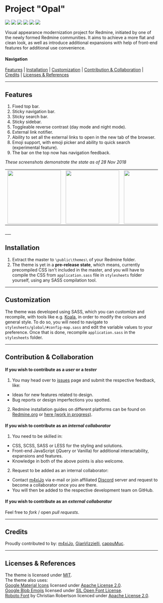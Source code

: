 # Project "Opal"
[![](https://img.shields.io/travis/redmine-cp/project-opal/master.svg?style=flat-square&logo=travis&label=Travis%20CI%20build)](https://travis-ci.org/Maximus225/Project-Opal/builds/)
[![](https://img.shields.io/github/issues-raw/redmine-cp/project-opal.svg?style=flat-square&label=Issues%20open&colorB=28a745)](https://github.com/redmine-cp/project-opal/issues)
[![](https://img.shields.io/github/release/redmine-cp/project-opal.svg?style=flat-square&label=Latest%20stable)](https://github.com/redmine-cp/project-opal/releases)
[![](https://img.shields.io/github/release-pre/redmine-cp/project-opal.svg?style=flat-square&label=Latest%20pre)](https://github.com/redmine-cp/project-opal/releases)
[![](https://img.shields.io/github/tag/redmine-cp/project-opal.svg?style=flat-square&label=Latest%20tag)](https://github.com/redmine-cp/project-opal/tags)
[![](https://img.shields.io/discord/467920054797860865.svg?style=flat-square&logo=discord&label=Discord%20chat&colorB=7289da)](https://discord.gg/Jm6rej7)

Visual appearance modernization project for Redmine, initiated by one of the newly formed Redmine communities. It aims to achieve a more flat and clean look, as well as introduce additional expansions with help of front-end features for additional use convenience.
#### Navigation
[Features](#features) |
[Installation](#installation) |
[Customization](#customization) |
[Contribution & Collaboration](#contribution--collaboration) |
[Credits](#credits) |
[Licenses & References](#licenses--references)
___
## Features
1. Fixed top bar.
2. Sticky navigation bar.
3. Sticky search bar.
4. Sticky sidebar.
5. Toggleable reverse contrast (day mode and night mode).
6. External link notifier.
7. Ability to set all the external links to open in the new tab of the browser.
8. Emoji support, with emoji picker and ability to quick search (experimental feature).
9. The bar on the top now has navigation feedback.

*These screenshots demonstrate the state as of 28 Nov 2018*
<table cellspacing="0" border="0">
  <td><img width="176" src="https://screenshotscdn.firefoxusercontent.com/images/63d0c927-f7c6-44f5-acd5-5b96ea1748be.png"></td>
  <td><img width="176" src="https://screenshotscdn.firefoxusercontent.com/images/1b2d4b50-6959-44ce-b3cd-5ae197c157e7.png"></td>
  <td><img width="176" src="https://screenshotscdn.firefoxusercontent.com/images/2e4f19a0-0600-466b-adf3-9d36d03df00c.png"></td>
  <td><img width="176" src="https://screenshotscdn.firefoxusercontent.com/images/a031e480-90bf-4f51-97fd-18ffa44ebc8b.png"></td>
  <td><img width="176" src="https://screenshotscdn.firefoxusercontent.com/images/458f9e49-3377-457e-8550-2378b4bf3f75.png"></td>
</table>
___

## Installation
1. Extract the master to `\public\themes\` of your Redmine folder.  
2. The theme is yet in a **pre-release state**, which means, currently precompiled CSS isn't included in the master, and you will have to compile the CSS from `application.sass` file in `stylesheets` folder yourself, using any SASS compilation tool.
___
## Customization
The theme was developed using SASS, which you can customize and recompile, with tools like e.g. [Koala](http://koala-app.com/), in order to modify the colours and general style.
To do so, you will need to navigate to `stylesheets/global/#config-map.sass` and edit the variable values to your preference. Once that is done, recompile `application.sass` in the `stylesheets` folder.
___
## Contribution & Collaboration
#### If you wish to contribute as a *user* or a *tester*
1. You may head over to [issues](https://github.com/redmine-cp/project-opal/issues) page and submit the respective feedback, like:
  * Ideas for new features related to design.
  * Bug reports or design imperfections you spotted.
2. Redmine installation guides on different platforms can be found on [Redmine.org](https://www.redmine.org/projects/redmine/wiki/HowTos) or [here (work in progress)](https://gist.github.com/m4xiJo/d624ac456048c6f6f5b479c850239fdd).

#### If you wish to contribute as an *internal collaborator*
1. You need to be skilled in:
  * CSS, SCSS, SASS or LESS for the styling and solutions.
  * Front-end JavaScript (jQuery or Vanilla) for additional interactability, expansions and features.
  * Knowledge in both of the above points is also welcome.
2. Request to be added as an internal collaborator:
  * Contact [m4xiJo](https://github.com/m4xiJo/) via e-mail or join affiliated [Discord](https://discord.me/redmine) server and request to become a collaborator once you are there.
  * You will then be added to the respective development team on GitHub.

#### If you wish to contribute as an *external collaborator*
Feel free to *fork* / open *pull requests*.
___
## Credits
Proudly contributed to by: [m4xiJo](https://github.com/m4xiJo/), [GianVizzielli](https://github.com/GianVizzielli), [cappuMuc](https://github.com/cappuMUC).
___
## Licenses & References
The theme is licensed under [MIT](/README.md).  
The theme also uses:  
[Google Material Icons](https://github.com/google/material-design-icons/tree/master/iconfont) licensed under [Apache License 2.0](http://www.apache.org/licenses/LICENSE-2.0.txt).  
[Google Blob Emojis](https://github.com/googlei18n/noto-emoji) licensed under [SIL Open Font License](https://github.com/googlei18n/noto-emoji/blob/master/fonts/LICENSE).  
[Roboto Font](https://fonts.google.com/specimen/Roboto) by Christian Robertson licenced under [Apache License 2.0](http://www.apache.org/licenses/LICENSE-2.0.txt).  

